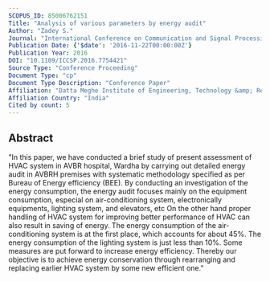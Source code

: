 ```yaml
---
SCOPUS_ID: 85006762151
Title: "Analysis of various parameters by energy audit"
Author: "Zadey S."
Journal: "International Conference on Communication and Signal Processing, ICCSP 2016"
Publication Date: {'$date': '2016-11-22T00:00:00Z'}
Publication Year: 2016
DOI: "10.1109/ICCSP.2016.7754421"
Source Type: "Conference Proceeding"
Document Type: "cp"
Document Type Description: "Conference Paper"
Affiliation: "Datta Meghe Institute of Engineering, Technology &amp; Research"
Affiliation Country: "India"
Cited by count: 5
---
```


## Abstract
"In this paper, we have conducted a brief study of present assessment of HVAC system in AVBR hospital, Wardha by carrying out detailed energy audit in AVBRH premises with systematic methodology specified as per Bureau of Energy efficiency (BEE). By conducting an investigation of the energy consumption, the energy audit focuses mainly on the equipment consumption, especial on air-conditioning system, electronically equipments, lighting system, and elevators, etc On the other hand proper handling of HVAC system for improving better performance of HVAC can also result in saving of energy. The energy consumption of the air-conditioning system is at the first place, which accounts for about 45%. The energy consumption of the lighting system is just less than 10%. Some measures are put forward to increase energy efficiency. Thereby our objective is to achieve energy conservation through rearranging and replacing earlier HVAC system by some new efficient one."
